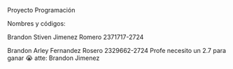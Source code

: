 Proyecto Programación

Nombres y códigos:

Brandon Stiven Jimenez Romero 2371717-2724

Brandon Arley Fernandez Rosero 2329662-2724
Profe necesito un 2.7 para ganar 😭 atte: Brandon Jimenez